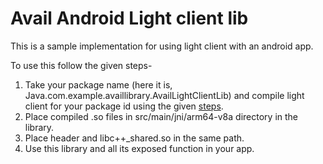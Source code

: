 # Avail Android Light client lib
This is a sample implementation for using light client with an android app. <br/>

To use this follow the given steps- 
1. Take your package name (here it is, Java.com.example.availlibrary.AvailLightClientLib) and compile light client for your package id using the given [steps](https://github.com/availproject/light-client-lib).
2. Place compiled .so files in src/main/jni/arm64-v8a directory in the library.
3. Place header and libc++_shared.so in the same path.
4. Use this library and all its exposed function in your app.
